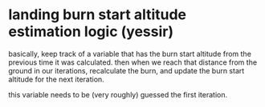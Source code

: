 # landing burn start altitude estimation logic (yessir)

basically, keep track of a variable that has the burn start altitude from the previous time it was calculated. then when we reach that distance from the ground in our iterations, recalculate the burn, and update the burn start altitude for the next iteration.

this variable needs to be (very roughly) guessed the first iteration.
